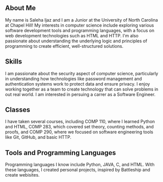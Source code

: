 ## About Me
My name is Saleha Ijaz and I am a Junior at the University of North Carolina at Chapel Hill! My interests in computer science include exploring various software development tools and programming languages, with a focus on web development technologies such as HTML and HTTP. I'm also passionate about understanding the underlying logic and principles of programming to create efficient, well-structured solutions.

## Skills
I am passionate about the security aspect of computer science, particularly in understanding how technologies like password management and authentication systems work to protect data and ensure privacy. I enjoy working together as a team to create technology that can solve problems in out real world. I am interested in persuing a carrer as a Software Engineer.  

## Classes
I have taken several courses, including COMP 110, where I learned Python and HTML, COMP 283, which covered set theory, counting methods, and proofs, and COMP 290, where we focused on software engineering tools like Git, GitHub, and basic HTTP. 

## Tools and Programming Languages
Programming languages I know include Python, JAVA, C, and HTML. With these languages, I created personal projects, inspired by Battleship and create webisites. 

